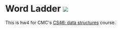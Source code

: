 # Word Ladder ![](https://api.travis-ci.com/maxinebaghdadi/word_ladder.svg?branch=master)

This is hw4 for CMC's [CS46: data structures](https://github.com/mikeizbicki/cmc-csci046) course.

